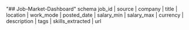"## Job-Market-Dashboard" 
schema
job_id | source | company | title | location | work_mode | posted_date | salary_min | salary_max | currency | description | tags | skills_extracted | url
